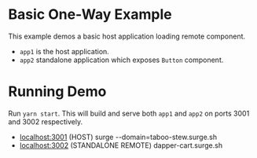 # Basic One-Way Example

This example demos a basic host application loading remote component.

-   `app1` is the host application.
-   `app2` standalone application which exposes `Button` component.

# Running Demo

Run `yarn start`. This will build and serve both `app1` and `app2` on ports 3001 and 3002 respectively.

-   [localhost:3001](http://localhost:3001/) (HOST) surge --domain=taboo-stew.surge.sh
-   [localhost:3002](http://localhost:3002/) (STANDALONE REMOTE) dapper-cart.surge.sh
